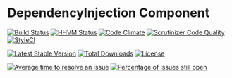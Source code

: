 # DependencyInjection Component

[![Build Status](https://travis-ci.org/devstackphp/di.svg?branch=master)](https://travis-ci.org/devstackphp/di)
[![HHVM Status](https://img.shields.io/hhvm/devstackphp/di.svg?style=flat)](http://hhvm.h4cc.de/package/devstackphp/di)
[![Code Climate](https://codeclimate.com/github/devstackphp/di/badges/gpa.svg)](https://codeclimate.com/github/devstackphp/di)
[![Scrutinizer Code Quality](https://scrutinizer-ci.com/g/devstackphp/di/badges/quality-score.png?b=master)](https://scrutinizer-ci.com/g/devstackphp/di/?branch=master)
[![StyleCI](https://img.shields.io/badge/StyleCI-passed-brightgreen.svg?style=flat)](https://styleci.io/repos/48892290)

[![Latest Stable Version](https://poser.pugx.org/devstackphp/di/v/stable)](https://packagist.org/packages/devstackphp/di) 
[![Total Downloads](https://poser.pugx.org/devstackphp/di/downloads)](https://packagist.org/packages/devstackphp/di) 
[![License](https://poser.pugx.org/devstackphp/di/license)](https://packagist.org/packages/devstackphp/di)

[![Average time to resolve an issue](http://isitmaintained.com/badge/resolution/devstackphp/di.svg)](http://isitmaintained.com/project/devstackphp/di "Average time to resolve an issue")
[![Percentage of issues still open](http://isitmaintained.com/badge/open/devstackphp/di.svg)](http://isitmaintained.com/project/devstackphp/di "Percentage of issues still open")
